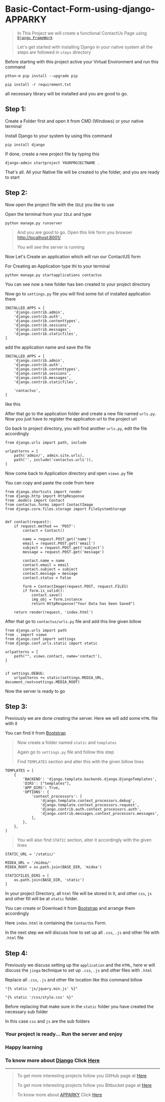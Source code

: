 # Basic-Contact-Form-using-django-APPARKY

> In This Project we will create a functional ContactUs Page using [`Django FrameWork`](https://www.djangoproject.com/)
> 
> Let's get started with installing Django in your native system
> all the steps are followed in `steps` directory
> 

Before starting with this project active your Virtual Environment and run this command

```commandline
pthon-m pip install --upgrade pip

pip install -r requirement.txt
```

all necessary library will be installed and you are good to go.



## Step 1:

Create a Folder first and open it from CMD (Windows) or your native terminal

Install Django to your system by using this command

```commandline
pip install django
```

If done, create a new project file by typing this

```commandline
django-admin startproject YOURPROJECTNAME .
```

That's all. All your Native file will be created to yhe folder, and you are ready to start



## Step 2:

Now open the project file with the `IDLE` you like to use

Open the terminal from your `IDLE` and type 
```commandline
python manage.py runserver
```

> And you are good to go. Open this link form you browser [http://localhost:8001/](http://localhost:8001/)
> 
> You will see the server is running
> 
> 

Now Let's Create an application which will run our ContactUS form

For Creating an Application type thi to your terminal

```commandline
python manage.py startapplications contactus
```

You can see now a new folder has ben created to your project directory

Now go to `settings.py` file you will find some list of installed application there

```commandline
INSTALLED_APPS = [
    'django.contrib.admin',
    'django.contrib.auth',
    'django.contrib.contenttypes',
    'django.contrib.sessions',
    'django.contrib.messages',
    'django.contrib.staticfiles',    
]
```

add the application name and save the file

```commandline
INSTALLED_APPS = [
    'django.contrib.admin',
    'django.contrib.auth',
    'django.contrib.contenttypes',
    'django.contrib.sessions',
    'django.contrib.messages',
    'django.contrib.staticfiles',
    
    'contactus',
]
```

like this


After that go to the application folder and create a new file named `urls.py`. Now you just have to register the application url to the project url

Go back to project directory, you will find another `urls.py`, edit the file accordingly

```commandline
from django.urls import path, include

urlpatterns = [
    path('admin/', admin.site.urls),
    path('', include('contactus.urls')),
]
```

Now come back to Application directory and open `views.py` file

You can copy and paste the code from here

```commandline
from django.shortcuts import render
from django.http import HttpResponse
from .models import Contact
from contactus.forms import ContactImage
from django.core.files.storage import FileSystemStorage


def contact(request):
    if request.method == 'POST':
        contact = Contact()

        name = request.POST.get('name')
        email = request.POST.get('email')
        subject = request.POST.get('subject')
        message = request.POST.get('message')

        contact.name = name
        contact.email = email
        contact.subject = subject
        contact.message = message
        contact.status = False

        form = ContactImage(request.POST, request.FILES)
        if form.is_valid():
            contact.save()
            img_obj = form.instance
            return HttpResponse("Your Data has been Saved")

    return render(request, 'index.html')
```

After that go to `contactus/urls.py` file and add this line given billow

```commandline
from django.urls import path
from . import views
from django.conf import settings
from django.conf.urls.static import static

urlpatterns = [
    path("", views.contact, name='contact'),
]


if settings.DEBUG:
    urlpatterns += static(settings.MEDIA_URL, document_root=settings.MEDIA_ROOT)

```

Now the server is ready to go



## Step 3:

Previously we are done creating the server. Here we will add some `HTML` file with it

You can find it from [Bootstrap](https://getbootstrap.com/)

> Now create a folder named `static` and `templates`
> 
> Again go to `settings.py` file and follow this step
> 
> Find `TEMPLATES` section and alter this with the given billow lines

```commandline
TEMPLATES = [
    {
        'BACKEND': 'django.template.backends.django.DjangoTemplates',
        'DIRS': ["templates"],
        'APP_DIRS': True,
        'OPTIONS': {
            'context_processors': [
                'django.template.context_processors.debug',
                'django.template.context_processors.request',
                'django.contrib.auth.context_processors.auth',
                'django.contrib.messages.context_processors.messages',
            ],
        },
    },
]
``` 

> You will also find `STATIC` section, alter it accordingly with the given lines

```commandline
STATIC_URL = '/static/'

MIDEA_URL = '/midea/'
MIDEA_ROOT = os.path.join(BASE_DIR, 'midea')

STATICFILES_DIRS = [
    os.path.join(BASE_DIR, 'static')
]

```

In your project Directory, all `html` file will be stored in it, and other `css`, `js` and other fill will be at `static` folder.

You can create or Download it from [Bootstrap](https://getbootstrap.com/) and arrange them accordingly

Here `index.html` is containing the `ContactUs` Form.

In the next step we will discuss how to set up all `.css`, `.js` and other file with `.html` file



## Step 4:

Previously we discuss setting up the `application` and the `HTML`, here w will discuss the `jinga` technique to set up `.css`, `.js` and other files with `.html`


Replace all `.css`, `.js` and other file location like this command billow

```commandline
"{% static 'js/jquery.min.js' %}"
```

```commandline
"{% static '/css/style.css' %}"
```

Before replacing that make sure in the `static` folder you have created the necessary sub folder 

In this case `css` and `js` are the sub folders


### Your project is ready... Run the server and enjoy 

### Happy learning

### To know more about [Django](https://www.djangoproject.com/) Click [Here](https://www.djangoproject.com/)


-------------------
> 
> To get more interesting projects follow you GitHub page at [Here](https://github.com/Apparky)
> 
> To get more interesting projects follow you Bitbucket page at [Here](https://bitbucket.org/apparky-web/workspace/overview)
> 
> To know more about [APPARKY](https://apparky-soumenmtec-gmailcom.vercel.app/) Click [Here](https://apparky-soumenmtec-gmailcom.vercel.app/)













